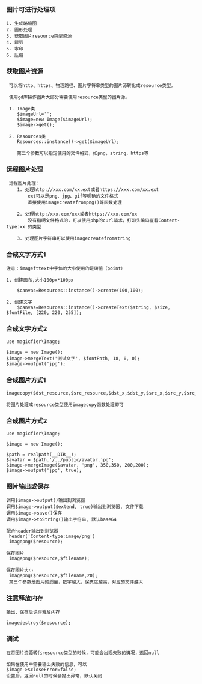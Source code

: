 ### 图片可进行处理项

    1. 生成略缩图
    2. 圆形处理
    3. 获取图片resource类型资源
    4. 裁剪
    5. 水印
    6. 压缩
    
### 获取图片资源

     可以将http、https、物理路径、图片字符串类型的图片源转化成resource类型。 
      
     使用gd库操作图片大部分需要使用resource类型的图片源。 
       
     1. Image类
        $imageUrl='';
        $image=new Image($imageUrl);
        $image->get();
        
     2. Resources类
        Resources::instance()->get($imageUrl);
        
        第二个参数可以指定使用的文件格式，如png，string，https等
        
### 远程图片处理
     远程图片处理： 
        1. 处理http://xxx.com/xx.ext或者https://xxx.com/xx.ext
            ext可以是png、jpg、gif等明确的文件格式
            直接使用imagecreatefrompng()等函数处理
            
        2. 处理http:/xxx.com/xxx或者https://xxx.com/xx
            没有指明文件格式的，可以使用php的curl请求，打印头编码查看Content-type:xx 的类型
        
        3. 处理图片字符串可以使用imagecreatefromstring
        
### 合成文字方式1
    注意：imagefttext中字体的大小使用的是磅值（point）
     
    1. 创建画布,大小100px*100px
    
        $canvas=Resources::instance()->create(100,100);
        
    2. 创建文字
        $canvas=Resources::instance()->createText($string, $size, $fontFile, [220, 220, 255]);
       
### 合成文字方式2
    use magicfier\Image;
    
    $image = new Image();
    $image->mergeText('测试文字', $fontPath, 18, 0, 0);
    $image->output('jpg');
    
### 合成图片方式1   
    imagecopy($dst_resource,$src_resource,$dst_x,$dst_y,$src_x,$src_y,$src_w,$src_y);
    
    将图片处理成resource类型使用imagecopy函数处理即可
    
### 合成图片方式2 
    use magicfier\Image;
    
    $image = new Image();
    
    $path = realpath(__DIR__);
    $avatar = $path.'/../public/avatar.jpg';
    $image->mergeImage($avatar, 'png', 350,350, 200,200);
    $image->output('jpg', true);
    
    
### 图片输出或保存
    调用$image->output()输出到浏览器
    调用$image->output($extend, true)输出到浏览器, 文件下载
    调用$image->save()保存
    调用$image->toString()输出字符串, 默认base64
     
    配合header输出到浏览器
     header('Content-type:image/png')
     imagepng($resource);
     
    保存图片
     imagepng($resource,$filename);
     
    保存图片大小
     imagepng($resource,$filename,20);
     第三个参数是图片的质量，数字越大，保真度越高，对应的文件越大
        
### 注意释放内存
    
    输出，保存后记得释放内存
    
    imagedestroy($resource);    
    
### 调试
    
    在将图片资源转化resource类型的时候，可能会出现失败的情况，返回null
     
    如果在使用中需要输出失败的信息，可以
    $image->$closeError=false;
    设置后，返回null的时候会抛出异常，默认关闭     
    
    
                
        
    

